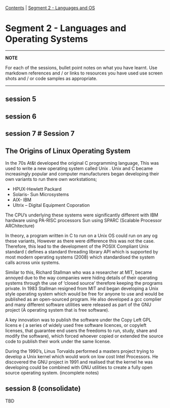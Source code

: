 [Contents](../personal_learning_record/personal_learning_record.md) | [Segment 2 - Languages and OS](../personal_learning_record/segment2.md) 

# Segment 2 - Languages and Operating Systems

---
**NOTE**

For each of the sessions, bullet point notes on what you have learnt.
Use markdown references and / or links to resources you have used
use  screen shots and / or code samples as appropriate.

---

## session 5

## session 6

## session 7 # Session 7

## The Origins of Linux Operating System

In the 70s At&t developed the original C programming language, This was used to write a new operating system called Unix . Unix and C became increasingly popular and computer manufacturers began developing their own variants to run there own workstations;

- HPUX-Hewlett Packard
- Solaris- Sun Microsystems
- AIX- IBM
- Ultrix – Digital Equipment Coporation

The CPU’s underlying these systems were significantly different with IBM hardware using PA-RISC processors Sun using SPARC (Scalable Processor ARChitecture)

In theory, a program written in C to run on a Unix OS could run on any og these variants, However as there were difference this was not the case. Therefore, this lead to the development of the POSIX Compliant Unix standard ( defines a standard threading library API which is supported by most modern operating systems (2008) which standardised the system calls across unix systems.

Similar to this, Richard Stallman who was a researcher at MIT, became annoyed due to the way companies were hiding details of their operating systems through the use of ‘closed source’ therefore keeping the programs private. In 1983 Stallman resigned from MIT and began developing a Unix style operating system which would be free for anyone to use and would be published as an open-sourced program. He also developed a gcc complier and many different software utilities were released as part of the GNU project (A operating system that is free software).

A key innovation was to publish the software under the Copy Left GPL licens e ( a series of widely used free software licences, or copyleft licenses, that guarantee end users the freedoms to run, study, share and modify the software), which forced whoever copied or extended the source code to publish their work under the same license.

During the 1990’s, Linus Torvalds performed a masters project trying to develop a Unix kernel which would work on low cost Intel Processors. He discovered the GNU project in 1991 and realised that the kernel he was developing could be combined with GNU utilities to create a fully open source operating system. (incomplete notes)

## session 8 (consolidate)

TBD

